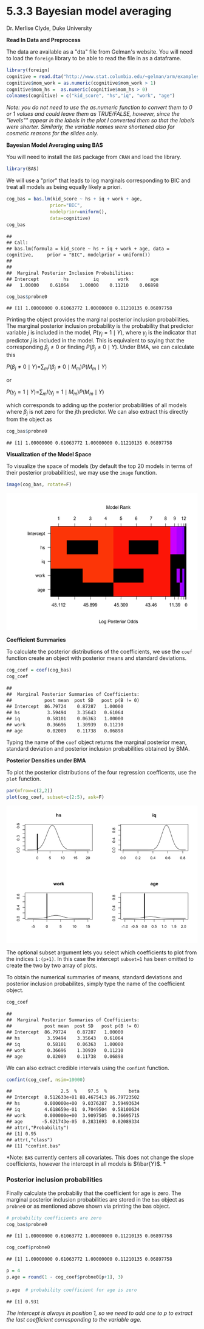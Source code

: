 5.3.3 Bayesian model averaging
================
Dr. Merlise Clyde, Duke University

**Read In Data and Preprocess**

The data are available as a "dta" file from Gelman's website. You will need to load the `foreign` library to be able to read the file in as a dataframe.

``` r
library(foreign)
cognitive = read.dta("http://www.stat.columbia.edu/~gelman/arm/examples/child.iq/kidiq.dta")
cognitive$mom_work = as.numeric(cognitive$mom_work > 1)
cognitive$mom_hs =  as.numeric(cognitive$mom_hs > 0)
colnames(cognitive) = c("kid_score", "hs","iq", "work", "age") 
```

*Note: you do not need to use the as.numeric function to convert them to 0 or 1 values and could leave them as TRUE/FALSE, however, since the "levels"" appear in the labels in the plot I converted them so that the labels were shorter. Similarly, the variable names were shortened also for cosmetic reasons for the slides only.*

**Bayesian Model Averaging using BAS**

You will need to install the `BAS` package from `CRAN` and load the library.

``` r
library(BAS)
```

We will use a "prior" that leads to log marginals corresponding to BIC and treat all models as being equally likely a priori.

``` r
cog_bas = bas.lm(kid_score ~ hs + iq + work + age,
                prior="BIC",
                modelprior=uniform(),
                data=cognitive)
cog_bas
```

    ## 
    ## Call:
    ## bas.lm(formula = kid_score ~ hs + iq + work + age, data = cognitive,     prior = "BIC", modelprior = uniform())
    ## 
    ## 
    ##  Marginal Posterior Inclusion Probabilities: 
    ## Intercept         hs         iq       work        age  
    ##   1.00000    0.61064    1.00000    0.11210    0.06898

``` r
cog_bas$probne0
```

    ## [1] 1.00000000 0.61063772 1.00000000 0.11210135 0.06897758

Printing the object provides the marginal posterior inclusion probabilities. The marginal posterior inclusion probability is the probability that predictor variable *j* is included in the model, *P*(*γ*<sub>*j*</sub> = 1 ∣ *Y*), where *γ*<sub>*j*</sub> is the indicator that predictor *j* is included in the model. This is equivalent to saying that the corresponding *β*<sub>*j*</sub> ≠ 0 or finding *P*(*β*<sub>*j*</sub> ≠ 0 ∣ *Y*). Under BMA, we can calculate this

*P*(*β*<sub>*j*</sub> ≠ 0 ∣ *Y*)=∑<sub>*m*</sub>*I*(*β*<sub>*j*</sub> ≠ 0 ∣ *M*<sub>*m*</sub>)*P*(*M*<sub>*m*</sub> ∣ *Y*)

or

*P*(*γ*<sub>*j*</sub> = 1 ∣ *Y*)=∑<sub>*m*</sub>*I*(*γ*<sub>*j*</sub> = 1 ∣ *M*<sub>*m*</sub>)*P*(*M*<sub>*m*</sub> ∣ *Y*)

which corresponds to adding up the posterior probabilities of all models where *β*<sub>*j*</sub> is not zero for the *j*th predictor. We can also extract this directly from the object as

``` r
cog_bas$probne0
```

    ## [1] 1.00000000 0.61063772 1.00000000 0.11210135 0.06897758

**Visualization of the Model Space**

To visualize the space of models (by default the top 20 models in terms of their posterior probabilities), we may use the `image` function.

``` r
image(cog_bas, rotate=F)
```

![](5-3-3-BMA_files/figure-markdown_github/unnamed-chunk-1-1.png)

**Coefficient Summaries**

To calculate the posterior distributions of the coefficients, we use the `coef` function create an object with posterior means and standard deviations.

``` r
cog_coef = coef(cog_bas)
cog_coef
```

    ## 
    ##  Marginal Posterior Summaries of Coefficients: 
    ##            post mean  post SD   post p(B != 0)
    ## Intercept  86.79724    0.87287   1.00000      
    ## hs          3.59494    3.35643   0.61064      
    ## iq          0.58101    0.06363   1.00000      
    ## work        0.36696    1.30939   0.11210      
    ## age         0.02089    0.11738   0.06898

Typing the name of the `coef` object returns the marginal posterior mean, standard deviation and posterior inclusion probabilities obtained by BMA.

**Posterior Densities under BMA**

To plot the posterior distributions of the four regression coefficents, use the `plot` function.

``` r
par(mfrow=c(2,2))
plot(cog_coef, subset=c(2:5), ask=F)
```

![](5-3-3-BMA_files/figure-markdown_github/unnamed-chunk-2-1.png)

The optional subset argument lets you select which coefficients to plot from the indices `1:(p+1)`. In this case the intercept `subset=1` has been omitted to create the two by two array of plots.

To obtain the numerical summaries of means, standard deviations and posterior inclusion probabilites, simply type the name of the coefficient object.

``` r
cog_coef
```

    ## 
    ##  Marginal Posterior Summaries of Coefficients: 
    ##            post mean  post SD   post p(B != 0)
    ## Intercept  86.79724    0.87287   1.00000      
    ## hs          3.59494    3.35643   0.61064      
    ## iq          0.58101    0.06363   1.00000      
    ## work        0.36696    1.30939   0.11210      
    ## age         0.02089    0.11738   0.06898

We can also extract credible intervals using the `confint` function.

``` r
confint(cog_coef, nsim=10000)
```

    ##                  2.5  %    97.5  %        beta
    ## Intercept  8.512633e+01 88.4675413 86.79723502
    ## hs         0.000000e+00  9.0376287  3.59493634
    ## iq         4.618659e-01  0.7049504  0.58100634
    ## work       0.000000e+00  3.9097505  0.36695715
    ## age       -5.621743e-05  0.2831693  0.02089334
    ## attr(,"Probability")
    ## [1] 0.95
    ## attr(,"class")
    ## [1] "confint.bas"

*Note: `BAS` currently centers all covariates. This does not change the slope coefficients, however the intercept in all models is $\\bar{Y}$. *

### Posterior inclusion probabilities

Finally calculate the probabiliy that the coefficient for age is zero. The marginal posterior inclusion probabilities are stored in the `bas` object as `probne0` or as mentioned above shown via printing the bas object.

``` r
# probability coefficients are zero
cog_bas$probne0
```

    ## [1] 1.00000000 0.61063772 1.00000000 0.11210135 0.06897758

``` r
cog_coef$probne0
```

    ## [1] 1.00000000 0.61063772 1.00000000 0.11210135 0.06897758

``` r
p = 4
p.age = round(1 - cog_coef$probne0[p+1], 3)

p.age  # probability coefficient for age is zero
```

    ## [1] 0.931

*The intercept is always in position 1, so we need to add one to p to extract the last coefficient corresponding to the variable age.*
